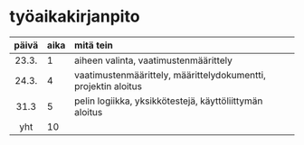 # työaikakirjanpito

| päivä | aika | mitä tein  |
| :----:|:-----| :-----|
| 23.3. | 1    | aiheen valinta, vaatimustenmäärittely |
| 24.3. | 4    | vaatimustenmäärittely, määrittelydokumentti, projektin aloitus |
| 31.3 |  5    | pelin logiikka, yksikkötestejä, käyttöliittymän aloitus |
| yht   | 10   | | 
